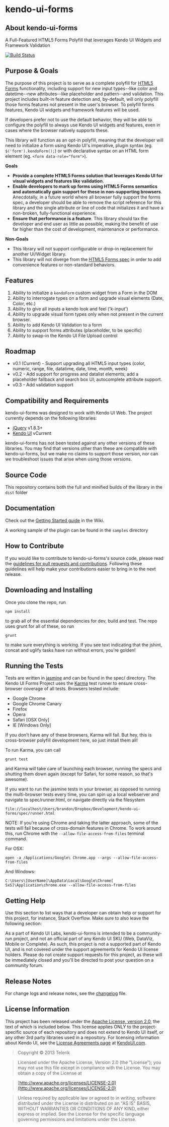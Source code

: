 # kendo-ui-forms

## About kendo-ui-forms

A Full-Featured HTML5 Forms Polyfill that leverages Kendo UI Widgets and Framework Validation

[![Build Status](https://travis-ci.org/kendo-labs/kendo-ui-forms.png)](https://travis-ci.org/kendo-labs/kendo-ui-forms)

## Purpose & Goals

The purpose of this project is to serve as a complete polyfill for [HTML5 Forms](http://www.w3.org/TR/2011/WD-html5-20110525/forms.html) functionality, including support for new input types--like color and datetime--new attributes--like placeholder and pattern--and validation. This project includes built-in feature detection and, by-default, will only polyfill those forms features not present in the user's browser. To polyfill forms features, Kendo UI widgets and framework features will be used.

If developers prefer not to use the default behavior, they will be able to configure the polyfill to always use Kendo UI widgets and features, even in cases where the browser natively supports these.

This library will function as an opt-in polyfill, meaning that the developer will need to initialize a form using Kendo UI's imperative, plugin syntax (eg. `$('form').kendoForm();`) or with declarative syntax on an HTML form element (eg. `<form data-role="form">`). 

**Goals**

- **Provide a complete HTML5 Forms solution that leverages Kendo UI for visual widgets and features like validation**.
- **Enable developers to mark up forms using HTML5 Forms semantics and automatically gain support for these in non-supporting browsers**. Anecdotally, in a future world where all browser fully support the forms spec, a developer should be able to remove the script reference for this library and the single attribute or line of code that initializes it and have a non-broken, fully-functional experience.
- **Ensure that performance is a feature**. This library should tax the developer and end user as little as possible, making the benefit of use far higher than the cost of development, maintenance or performance.

**Non-Goals**

- This library will not support configurable or drop-in replacement for another UI/Widget library.
- This library will not diverge from the [HTML5 Forms spec](http://www.w3.org/TR/2011/WD-html5-20110525/forms.html) in order to add convenience features or non-standard behaviors.

## Features

1. Ability to initialize a `kendoForm` custom widget from a Form in the DOM
2. Ability to interrogate types on a form and upgrade visual elements (Date, Color, etc.)
3. Ability to give all inputs a kendo look and feel ('k-input')
4. Ability to upgrade visual form types only when not present in the current browser.
5. Ability to add Kendo UI Validation to a form
6. Ability to support forms attributes (placeholder, to be specific)
7. Ability to swap-in the Kendo UI File Upload control

## Roadmap

- v0.1 (Current) - Support upgrading all HTML5 input types (color, numeric, range, file, datatime, date, time, month, week)
- v0.2 - Add support for progress and datalist elements; add a placeholder fallback and search box UI; autocomplete attribute support.
- v0.3 - Add validation support 

## Compatibility and Requirements

kendo-ui-forms was designed to work with Kendo UI Web. The project currently depends on the following libraries:

- [jQuery](http://www.jquery.com) v1.8.3+
- [Kendo UI](http://www.kendoui.com) vCurrent

kendo-ui-forms has not been tested against any other versions of these libraries. You may find that versions other than these are compatible with kendo-ui-forms, but we make no claims to support those version, nor can we troubleshoot issues that arise when using those versions.

## Source Code

This repository contains both the full and minified builds of the library in the `dist` folder

## Documentation

Check out the [Getting Started guide](https://github.com/kendo-labs/kendo-ui-forms/wiki/Getting-Started) in the Wiki.

A working sample of the plugin can be found in the `samples` directory

## How to Contribute

If you would like to contribute to kendo-ui-forms's source code, please read the [guidelines for pull requests and contributions](CONTRIBUTING.md). Following these guidelines will help make your contributions easier to bring in to the next release.

## Downloading and Installing

Once you clone the repo, run

	npm install

to grab all of the essential dependencies for dev, build and test. The repo uses grunt for all of these, so run

	grunt

to make sure everything is working. If you see text indicating that the jshint, concat and uglify tasks have run without errors, you're golden!

## Running the Tests

Tests are written in [jasmine](http://pivotal.github.io/jasmine/) and can be found in the spec/ directory. The Kendo UI Forms Project uses the [Karma](http://karma-runner.github.io/0.8/index.html) test runner to ensure cross-browser coverage of all tests. Browsers tested include:

- Google Chrome
- Google Chrome Canary
- Firefox
- Opera
- Safari [OSX Only]
- IE [Windows Only]

If you don't have any of these browsers, Karma will fail. But hey, this is cross-browser polyfill development here, so just install them all!

To run Karma, you can call

	grunt test

and Karma will take care of launching each browser, running the specs and shutting them down again (except for Safari, for some reason, so that's awesome).

If you want to run the jasmine tests in your browser, as opposed to running the multi-browser tests every time, you can spin up a local webserver and navigate to spec/runner.html, or navigate directly via the filesystem

	file://localhost/Users/brandon/Dropbox/Development/kendo-ui-forms/spec/runner.html

NOTE: If you're using Chrome and taking the latter approach, some of the tests will fail because of cross-domain features in Chrome. To work around this, run Chrome with the `--allow-file-access-from-files` terminal command. 

For OSX:

	open -a /Applications/Google\ Chrome.app --args --allow-file-access-from-files

And Windows:

	C:\Users\[UserName]\AppData\Local\Google\Chrome[ SxS]\Application\chrome.exe --allow-file-access-from-files

## Getting Help

Use this section to list ways that a developer can obtain help or support for this project, for instance, Stack Overflow. Make sure to also leave the following section:

As a part of Kendo UI Labs, kendo-ui-forms is intended to be a community-run project, and not an official part of any Kendo UI SKU (Web, DataViz, Mobile or Complete). As such, this project is not a supported part of Kendo UI, and is not covered under the support agreements for Kendo UI license holders. Please do not create support requests for this project, as these will be immediately closed and you'll be directed to post your question on a community forum.

## Release Notes

For change logs and release notes, see the [changelog](CHANGELOG.md) file.

## License Information

This project has been released under the [Apache License, version 2.0](http://www.apache.org/licenses/LICENSE-2.0.html), the text of which is included below. This license applies ONLY to the project-specific source of each repository and does not extend to Kendo UI itself, or any other 3rd party libraries used in a repository. For licensing information about Kendo UI, see the [License Agreements page](https://www.kendoui.com/purchase/license-agreement.aspx) at [KendoUI.com](http://www.kendoui.com).

> Copyright © 2013 Telerik

> Licensed under the Apache License, Version 2.0 (the "License");
   you may not use this file except in compliance with the License.
   You may obtain a copy of the License at

> [http://www.apache.org/licenses/LICENSE-2.0](http://www.apache.org/licenses/LICENSE-2.0)

>  Unless required by applicable law or agreed to in writing, software
   distributed under the License is distributed on an "AS IS" BASIS,
   WITHOUT WARRANTIES OR CONDITIONS OF ANY KIND, either express or implied.
   See the License for the specific language governing permissions and
   limitations under the License.